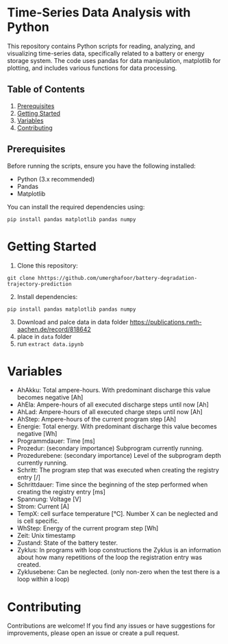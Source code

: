 # Time-Series Data Analysis with Python

This repository contains Python scripts for reading, analyzing, and visualizing time-series data, specifically related to a battery or energy storage system. The code uses pandas for data manipulation, matplotlib for plotting, and includes various functions for data processing.

## Table of Contents

1. [Prerequisites](#prerequisites)
2. [Getting Started](#getting-started)
3. [Variables](#variables)
4. [Contributing](#contributing)

## Prerequisites

Before running the scripts, ensure you have the following installed:

- Python (3.x recommended)
- Pandas
- Matplotlib

You can install the required dependencies using:

```
pip install pandas matplotlib pandas numpy
```
# Getting Started
1. Clone this repository:
```
git clone hhttps://github.com/umerghafoor/battery-degradation-trajectory-prediction
```
2. Install dependencies:
```
pip install pandas matplotlib pandas numpy
```
3. Download and palce data in data folder
    https://publications.rwth-aachen.de/record/818642
4. place in `data` folder
5. run `extract data.ipynb`

# Variables
- AhAkku: Total ampere-hours. With predominant discharge this value becomes negative [Ah]
- AhEla: Ampere-hours of all executed discharge steps until now [Ah]
- AhLad: Ampere-hours of all executed charge steps until now [Ah]
- AhStep: Ampere-hours of the current program step [Ah]
- Energie: Total energy. With predominant discharge this value becomes negative [Wh]
- Programmdauer: Time [ms]
- Prozedur: (secondary importance) Subprogram currently running.
- Prozedurebene: (secondary importance) Level of the subprogram depth currently running.
- Schritt: The program step that was executed when creating the registry entry [/]
- Schrittdauer: Time since the beginning of the step performed when creating the registry entry [ms]
- Spannung: Voltage [V]
- Strom: Current [A]
- TempX: cell surface temperature [°C]. Number X can be neglected and is cell specific.
- WhStep: Energy of the current program step [Wh]
- Zeit: Unix timestamp
- Zustand: State of the battery tester.
- Zyklus: In programs with loop constructions the Zyklus is an information about how many repetitions of the loop the registration entry was created.
- Zyklusebene: Can be neglected. (only non-zero when the test there is a loop within a loop)

# Contributing
Contributions are welcome! If you find any issues or have suggestions for improvements, please open an issue or create a pull request.